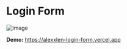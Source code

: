 # Login Form
![image](https://github.com/AlexxLen/login-form/assets/84672393/8054c890-ffca-4364-965f-003040eec4c4)

**Demo:** https://alexxlen-login-form.vercel.app

